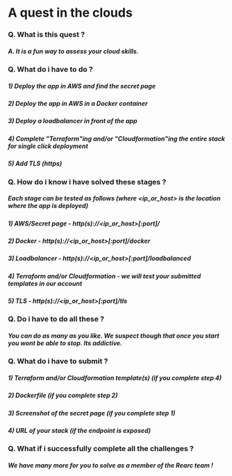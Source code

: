 # A quest in the clouds

### Q. What is this quest ?
##### A. It is a fun way to assess your cloud skills.

### Q. What do i have to do ?
#####   1) Deploy the app in AWS and find the secret page
#####   2) Deploy the app in AWS in a Docker container
#####   3) Deploy a loadbalancer in front of the app
#####   4) Complete "Terraform"ing and/or "Cloudformation"ing the entire stack for single click deployment
#####   5) Add TLS (https)

### Q. How do i know i have solved these stages ?
#####  Each stage can be tested as follows (where <ip_or_host> is the location where the app is deployed) 
#####   1) AWS/Secret page - http(s)://<ip_or_host>[:port]/
#####   2) Docker - http(s)://<ip_or_host>[:port]/docker
#####   3) Loadbalancer - http(s)://<ip_or_host>[:port]/loadbalanced
#####   4) Terraform and/or Cloudformation - we will test your submitted templates in our account
#####   5) TLS - http(s)://<ip_or_host>[:port]/tls

### Q. Do i have to do all these ?
#####  You can do as many as you like. We suspect though that once you start you wont be able to stop. Its addictive.

### Q. What do i have to submit ?
#####   1) Terraform and/or Cloudformation template(s) (if you complete step 4)
#####   2) Dockerfile (if you complete step 2)
#####   3) Screenshot of the secret page (if you complete step 1)
#####   4) URL of your stack (if the endpoint is exposed)

### Q. What if i successfully complete all the challenges ?
#####  We have many more for you to solve as a member of the Rearc team !
